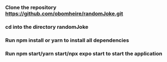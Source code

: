 ### Clone the repository https://github.com/obomheire/randomJoke.git
### cd into the directory randomJoke
### Run npm install or yarn to install all dependencies
### Run npm start/yarn start/npx expo start to start the application